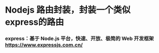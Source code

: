 # Nodejs 路由封装，封装一个类似express的路由

### express：基于 Node.js 平台，快速、开放、极简的 Web 开发框架 https://www.expressjs.com.cn/